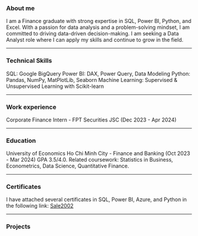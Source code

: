 ### About me
I am a Finance graduate with strong expertise in SQL, Power BI, Python, and Excel. With a passion for data analysis and a problem-solving mindset, I am committed to driving data-driven decision-making. I am seeking a Data Analyst role where I can apply my skills and continue to grow in the field.

---
### Technical Skills
SQL: Google BigQuery
Power BI: DAX, Power Query, Data Modeling
Python: Pandas, NumPy, MatPlotLib, Seaborn
Machine Learning: Supervised & Unsupervised Learning with Scikit-learn

---

### Work experience
Corporate Finance Intern - FPT Securities JSC (Dec 2023 - Apr 2024)

---

### Education
University of Economics Ho Chi Minh City - Finance and Banking (Oct 2023 - Mar 2024)
GPA 3.5/4.0. Related coursework: Statistics in Business, Econometrics, Data Science, Quantitative Finance.

---
### Certificates
I have attached several certificates in SQL, Power BI, Azure, and Python in the following link: [Sale2002](https://github.com/Sale2002/Sale2002)

---

### Projects

